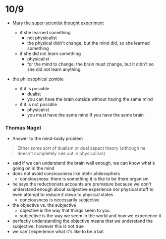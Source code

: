 # 10/9

- [Mary the super-scientist thought experiment](http://en.wikipedia.org/wiki/Knowledge_argument)
    + if she learned something
        * not physicalist
        * the physical didn't change, but the mind did, so she learned something
    + if she did not learn something
        * physicalist
        * for the mind to change, the brain must change, but it didn't so she did not learn anything

- the philosophical zombie
    + if it is possible
        * dualist
        * you can have the brain outside without having the same mind
    + if it is not possible
        * physicalist
        * you must have the same mind if you have the same brain

### Thomas Nagel
- Answer to the mind-body problem
> Either some sort of dualism or duel aspect theory (although he doesn't completely rule out in physicalism)

- said if we can understand the brain well enough, we can know what's going on in the mind
-  does not avoid conciousness like otehr philosophers
    +  conciousness: there is something it is like to be there organism
- he says the reductionists accounts are premature because we don't understand enough about subjective experience nor physical stuff to even attempt to reduce it down to physical states
    + conciousness is necessarily subjective
- the objective vs. the subjective
    + objective is the way that things seem to you
    + subjective is the way we seem in the world and how we experience it
- perfectly understanding the objective means that we understand the subjective, however this is not true
- we can't experience what it's like to be a bat